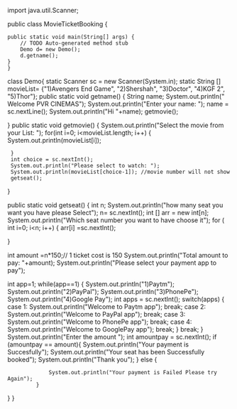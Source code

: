 import java.util.Scanner;

public class MovieTicketBooking {

	public static void main(String[] args) {
		// TODO Auto-generated method stub
		Demo d= new Demo();
		d.getname();
	}
	}
 class Demo{
		static Scanner sc = new Scanner(System.in);
		 static String [] movieList= {"1)Avengers End Game", "2)Shershah", "3)Doctor", "4)KGF 2", "5)Thor"};
 public static void getname() {
	 String name;
	 System.out.println(" Welcome PVR CINEMAS");
	 System.out.println("Enter your name: ");
	 name = sc.nextLine();
	 System.out.println("Hi "+name);
	 getmovie();
	 
	 
 }
 public static void getmovie() {
	 System.out.println("Select the movie from your List: ");
	 for(int i=0; i<movieList.length; i++) {
		 System.out.println(movieList[i]);
		
	 }
	 int choice = sc.nextInt();
	 System.out.println("Please select to watch: ");
	 System.out.println(movieList[choice-1]); //movie number will not show 
	 getseat();
	 
 }
 
 public static void getseat() {
	 int n;
	 System.out.println("how many seat you want you have please Select");
	 n= sc.nextInt();
	 int [] arr = new int[n];
System.out.println("Which seat number you want to have choose it");
for ( int i=0; i<n; i++) {
	arr[i] =sc.nextInt();
	
}

int amount =n*150;// 1 ticket cost is 150
System.out.println("Total amount  to pay: "+amount);
System.out.println("Please select your payment app to pay");

int app=1;
while(app==1) {
	System.out.println("1)Paytm");
	System.out.println("2)PayPal");
	System.out.println("3)PhonePe");
	System.out.println("4)Google Pay");
	int apps = sc.nextInt();
	switch(apps) {
	case 1:
		System.out.println("Welcome to Paytm app");
		break;
	case 2:
		System.out.println("Welcome to PayPal app");
		break;
	case 3:
		System.out.println("Welcome to PhonePe app");
		break;
	case 4:
		System.out.println("Welcome to GooglePay app");
		break;
	}
	break;
}
            System.out.println("Enter the amount ");
          int amountpay = sc.nextInt();
             if (amountpay == amount){
	System.out.println("Your payment is Succesfully");
	System.out.println("Your seat has been Successfully booked");
	System.out.println("Thank you");
             }
             else {
            	
            	 System.out.println("Your payment is Failed Please try Again");
             }
             
 }
 }




